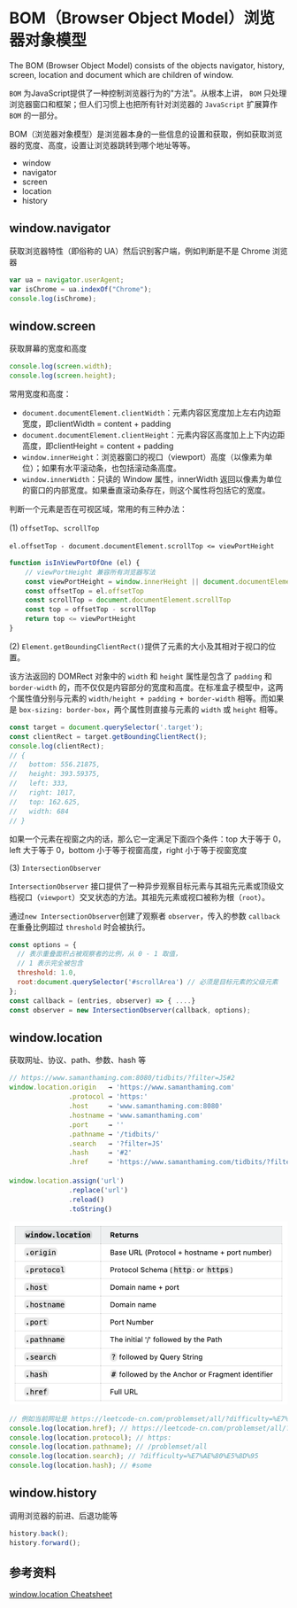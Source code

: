# BOM（Browser Object Model）浏览器对象模型

The BOM (Browser Object Model) consists of the objects navigator, history, screen, location and document which are children of window.

`BOM` 为JavaScript提供了一种控制浏览器行为的"方法"。从根本上讲， `BOM` 只处理浏览器窗口和框架；但人们习惯上也把所有针对浏览器的 `JavaScript` 扩展算作 `BOM` 的一部分。

BOM（浏览器对象模型）是浏览器本身的一些信息的设置和获取，例如获取浏览器的宽度、高度，设置让浏览器跳转到哪个地址等等。

- window
- navigator
- screen
- location
- history

## window.navigator

获取浏览器特性（即俗称的 UA）然后识别客户端，例如判断是不是 Chrome 浏览器

```js
var ua = navigator.userAgent;
var isChrome = ua.indexOf("Chrome");
console.log(isChrome);
```

## window.screen

获取屏幕的宽度和高度

```js
console.log(screen.width);
console.log(screen.height);
```

常用宽度和高度：

- `document.documentElement.clientWidth`：元素内容区宽度加上左右内边距宽度，即clientWidth = content + padding
- `document.documentElement.clientHeight`：元素内容区高度加上上下内边距高度，即clientHeight = content + padding
- `window.innerHeight`：浏览器窗口的视口（viewport）高度（以像素为单位）；如果有水平滚动条，也包括滚动条高度。
- `window.innerWidth`：只读的 Window 属性，innerWidth 返回以像素为单位的窗口的内部宽度。如果垂直滚动条存在，则这个属性将包括它的宽度。

判断一个元素是否在可视区域，常用的有三种办法：

(1) `offsetTop`、`scrollTop`

`el.offsetTop - document.documentElement.scrollTop <= viewPortHeight`

```js
function isInViewPortOfOne (el) {
    // viewPortHeight 兼容所有浏览器写法
    const viewPortHeight = window.innerHeight || document.documentElement.clientHeight || document.body.clientHeight 
    const offsetTop = el.offsetTop
    const scrollTop = document.documentElement.scrollTop
    const top = offsetTop - scrollTop
    return top <= viewPortHeight
}
```

(2) `Element.getBoundingClientRect()`提供了元素的大小及其相对于视口的位置。

该方法返回的 DOMRect 对象中的 `width` 和 `height` 属性是包含了 `padding` 和 `border-width` 的，而不仅仅是内容部分的宽度和高度。在标准盒子模型中，这两个属性值分别与元素的 `width/height + padding + border-width` 相等。而如果是 `box-sizing: border-box`，两个属性则直接与元素的 `width` 或 `height` 相等。

```js
const target = document.querySelector('.target');
const clientRect = target.getBoundingClientRect();
console.log(clientRect);
// {
//   bottom: 556.21875,
//   height: 393.59375,
//   left: 333,
//   right: 1017,
//   top: 162.625,
//   width: 684
// }
```

如果一个元素在视窗之内的话，那么它一定满足下面四个条件：top 大于等于 0，left 大于等于 0，bottom 小于等于视窗高度，right 小于等于视窗宽度

(3) `IntersectionObserver`

`IntersectionObserver` 接口提供了一种异步观察目标元素与其祖先元素或顶级文档视口（`viewport`）交叉状态的方法。其祖先元素或视口被称为根（`root`）。

通过`new IntersectionObserver`创建了观察者 `observer`，传入的参数 `callback` 在重叠比例超过 `threshold` 时会被执行。

```js
const options = {
  // 表示重叠面积占被观察者的比例，从 0 - 1 取值，
  // 1 表示完全被包含
  threshold: 1.0, 
  root:document.querySelector('#scrollArea') // 必须是目标元素的父级元素
};
const callback = (entries, observer) => { ....}
const observer = new IntersectionObserver(callback, options);
```

## window.location

获取网址、协议、path、参数、hash 等

```js
// https://www.samanthaming.com:8080/tidbits/?filter=JS#2
window.location.origin   → 'https://www.samanthaming.com'
               .protocol → 'https:'
               .host     → 'www.samanthaming.com:8080'
               .hostname → 'www.samanthaming.com'
               .port     → ''
               .pathname → '/tidbits/'
               .search   → '?filter=JS'
               .hash     → '#2'
               .href     → 'https://www.samanthaming.com/tidbits/?filter=JS#2'

window.location.assign('url')
               .replace('url')
               .reload()
               .toString()
```

![BOM](../assets/BOM.png)

```js
// 例如当前网址是 https://leetcode-cn.com/problemset/all/?difficulty=%E7%AE%80%E5%8D%95#some
console.log(location.href); // https://leetcode-cn.com/problemset/all/?difficulty=%E7%AE%80%E5%8D%95#some
console.log(location.protocol); // https:
console.log(location.pathname); // /problemset/all
console.log(location.search); // ?difficulty=%E7%AE%80%E5%8D%95
console.log(location.hash); // #some
```

## window.history

调用浏览器的前进、后退功能等

```js
history.back();
history.forward();
```

## 参考资料

[window.location Cheatsheet](https://dev.to/samanthaming/window-location-cheatsheet-4edl)
